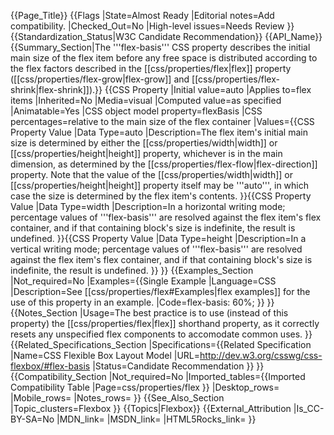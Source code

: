 {{Page_Title}}
{{Flags
|State=Almost Ready
|Editorial notes=Add compatibility.
|Checked_Out=No
|High-level issues=Needs Review
}}
{{Standardization_Status|W3C Candidate Recommendation}}
{{API_Name}}
{{Summary_Section|The '''flex-basis''' CSS property describes the initial main size of the flex item before any free space is distributed according to the flex factors described in the [[css/properties/flex|flex]] property ([[css/properties/flex-grow|flex-grow]] and [[css/properties/flex-shrink|flex-shrink]]).}}
{{CSS Property
|Initial value=auto
|Applies to=flex items
|Inherited=No
|Media=visual
|Computed value=as specified
|Animatable=Yes
|CSS object model property=flexBasis
|CSS percentages=relative to the main size of the flex container
|Values={{CSS Property Value
|Data Type=auto
|Description=The flex item's initial main size is determined by either the [[css/properties/width|width]] or [[css/properties/height|height]] property, whichever is in the main dimension, as determined by the [[css/properties/flex-flow|flex-direction]] property. Note that the value of the [[css/properties/width|width]] or [[css/properties/height|height]] property itself may be '''auto''', in which case the size is determined by the flex item's contents.
}}{{CSS Property Value
|Data Type=width
|Description=In a horizontal writing mode; percentage values of '''flex-basis''' are resolved against the flex item's flex container, and if that containing block's size is indefinite, the result is undefined.
}}{{CSS Property Value
|Data Type=height
|Description=In a vertical writing mode; percentage values of '''flex-basis''' are resolved against the flex item's flex container, and if that containing block's size is indefinite, the result is undefined.
}}
}}
{{Examples_Section
|Not_required=No
|Examples={{Single Example
|Language=CSS
|Description=See [[css/properties/flex#Examples|flex examples]] for the use of this property in an example.
|Code=flex-basis: 60%;
}}
}}
{{Notes_Section
|Usage=The best practice is to use (instead of this property) the [[css/properties/flex|flex]] shorthand property, as it correctly resets any unspecified flex components to accomodate common uses.
}}
{{Related_Specifications_Section
|Specifications={{Related Specification
|Name=CSS Flexible Box Layout Model
|URL=http://dev.w3.org/csswg/css-flexbox/#flex-basis
|Status=Candidate Recommendation
}}
}}
{{Compatibility_Section
|Not_required=No
|Imported_tables={{Imported Compatibility Table
|Page=css/properties/flex
}}
|Desktop_rows=
|Mobile_rows=
|Notes_rows=
}}
{{See_Also_Section
|Topic_clusters=Flexbox
}}
{{Topics|Flexbox}}
{{External_Attribution
|Is_CC-BY-SA=No
|MDN_link=
|MSDN_link=
|HTML5Rocks_link=
}}